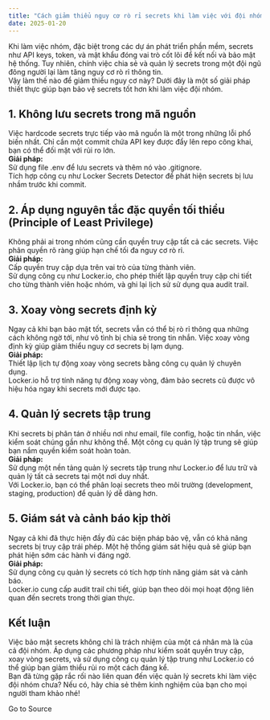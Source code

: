 ```yaml
---
title: "Cách giảm thiểu nguy cơ rò rỉ secrets khi làm việc với đội nhóm"
date: 2025-01-20
---
```


Khi làm việc nhóm, đặc biệt trong các dự án phát triển phần mềm, secrets như API keys, token, và mật khẩu đóng vai trò cốt lõi để kết nối và bảo mật hệ thống. Tuy nhiên, chính việc chia sẻ và quản lý secrets trong một đội ngũ đông người lại làm tăng nguy cơ rò rỉ thông tin.  
Vậy làm thế nào để giảm thiểu nguy cơ này? Dưới đây là một số giải pháp thiết thực giúp bạn bảo vệ secrets tốt hơn khi làm việc đội nhóm.

## **1\. Không lưu secrets trong mã nguồn**

Việc hardcode secrets trực tiếp vào mã nguồn là một trong những lỗi phổ biến nhất. Chỉ cần một commit chứa API key được đẩy lên repo công khai, bạn có thể đối mặt với rủi ro lớn.  
**Giải pháp:**  
Sử dụng file .env để lưu secrets và thêm nó vào .gitignore.  
Tích hợp công cụ như Locker Secrets Detector để phát hiện secrets bị lưu nhầm trước khi commit.

## **2\. Áp dụng nguyên tắc đặc quyền tối thiểu (Principle of Least Privilege)**

Không phải ai trong nhóm cũng cần quyền truy cập tất cả các secrets. Việc phân quyền rõ ràng giúp hạn chế tối đa nguy cơ rò rỉ.  
**Giải pháp:**  
Cấp quyền truy cập dựa trên vai trò của từng thành viên.  
Sử dụng công cụ như Locker.io, cho phép thiết lập quyền truy cập chi tiết cho từng thành viên hoặc nhóm, và ghi lại lịch sử sử dụng qua audit trail.

## **3\. Xoay vòng secrets định kỳ**

Ngay cả khi bạn bảo mật tốt, secrets vẫn có thể bị rò rỉ thông qua những cách không ngờ tới, như vô tình bị chia sẻ trong tin nhắn. Việc xoay vòng định kỳ giúp giảm thiểu nguy cơ secrets bị lạm dụng.  
**Giải pháp:**  
Thiết lập lịch tự động xoay vòng secrets bằng công cụ quản lý chuyên dụng.  
Locker.io hỗ trợ tính năng tự động xoay vòng, đảm bảo secrets cũ được vô hiệu hóa ngay khi secrets mới được tạo.

## **4\. Quản lý secrets tập trung**

Khi secrets bị phân tán ở nhiều nơi như email, file config, hoặc tin nhắn, việc kiểm soát chúng gần như không thể. Một công cụ quản lý tập trung sẽ giúp bạn nắm quyền kiểm soát hoàn toàn.  
**Giải pháp:**  
Sử dụng một nền tảng quản lý secrets tập trung như Locker.io để lưu trữ và quản lý tất cả secrets tại một nơi duy nhất.  
Với Locker.io, bạn có thể phân loại secrets theo môi trường (development, staging, production) để quản lý dễ dàng hơn.

## **5\. Giám sát và cảnh báo kịp thời**

Ngay cả khi đã thực hiện đầy đủ các biện pháp bảo vệ, vẫn có khả năng secrets bị truy cập trái phép. Một hệ thống giám sát hiệu quả sẽ giúp bạn phát hiện sớm các hành vi đáng ngờ.  
**Giải pháp:**  
Sử dụng công cụ quản lý secrets có tích hợp tính năng giám sát và cảnh báo.  
Locker.io cung cấp audit trail chi tiết, giúp bạn theo dõi mọi hoạt động liên quan đến secrets trong thời gian thực.

## **Kết luận**

Việc bảo mật secrets không chỉ là trách nhiệm của một cá nhân mà là của cả đội nhóm. Áp dụng các phương pháp như kiểm soát quyền truy cập, xoay vòng secrets, và sử dụng công cụ quản lý tập trung như Locker.io có thể giúp bạn giảm thiểu rủi ro một cách đáng kể.  
Bạn đã từng gặp rắc rối nào liên quan đến việc quản lý secrets khi làm việc đội nhóm chưa? Nếu có, hãy chia sẻ thêm kinh nghiệm của bạn cho mọi người tham khảo nhé!

Go to Source
